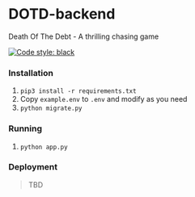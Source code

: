# DOTD-backend
Death Of The Debt - A thrilling chasing game

[![Code style: black](https://img.shields.io/badge/code%20style-black-000000.svg)](https://github.com/ambv/black)

### Installation
1. ```pip3 install -r requirements.txt```
2. Copy ```example.env``` to ```.env``` and modify as you need
3. ```python migrate.py```

### Running
1. ```python app.py```

### Deployment
> TBD